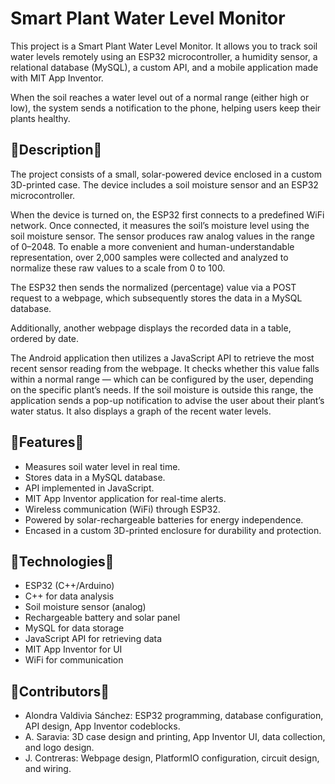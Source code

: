 # Smart Plant Water Level Monitor

This project is a Smart Plant Water Level Monitor.
It allows you to track soil water levels remotely using an ESP32 microcontroller, a humidity sensor, a relational database (MySQL), a custom API, and a mobile application made with MIT App Inventor.

When the soil reaches a water level out of a normal range (either high or low), the system sends a notification to the phone, helping users keep their plants healthy.
## 🔹Description🔹

The project consists of a small, solar-powered device enclosed in a custom 3D-printed case. The device includes a soil moisture sensor and an ESP32 microcontroller.

When the device is turned on, the ESP32 first connects to a predefined WiFi network. Once connected, it measures the soil’s moisture level using the soil moisture sensor. The sensor produces raw analog values in the range of 0–2048. To enable a more convenient and human-understandable representation, over 2,000 samples were collected and analyzed to normalize these raw values to a scale from 0 to 100.

The ESP32 then sends the normalized (percentage) value via a POST request to a webpage, which subsequently stores the data in a MySQL database.

Additionally, another webpage displays the recorded data in a table, ordered by date.

The Android application then utilizes a JavaScript API to retrieve the most recent sensor reading from the webpage. It checks whether this value falls within a normal range — which can be configured by the user, depending on the specific plant’s needs. If the soil moisture is outside this range, the application sends a pop-up notification to advise the user about their plant’s water status. It also displays a graph of the recent water levels.

## 🔹Features🔹
- Measures soil water level in real time.
- Stores data in a MySQL database.
- API implemented in JavaScript.
- MIT App Inventor application for real-time alerts.
- Wireless communication (WiFi) through ESP32.
- Powered by solar-rechargeable batteries for energy independence.
- Encased in a custom 3D-printed enclosure for durability and protection.

## 🔹Technologies🔹

- ESP32 (C++/Arduino)
- C++ for data analysis
- Soil moisture sensor (analog)
- Rechargeable battery and solar panel
- MySQL for data storage
- JavaScript API for retrieving data
- MIT App Inventor for UI
- WiFi for communication

## 🔹Contributors🔹
- Alondra Valdivia Sánchez: ESP32 programming, database configuration, API design, App Inventor codeblocks.
- A. Saravia: 3D case design and printing, App Inventor UI, data collection, and logo design.
- J. Contreras: Webpage design, PlatformIO configuration, circuit design, and wiring.
